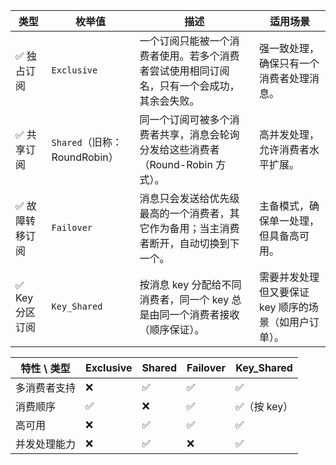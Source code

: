 | 类型         | 枚举值                     | 描述                                            | 适用场景                          |
|------------|-------------------------|-----------------------------------------------|-------------------------------|
| ✅ 独占订阅     | `Exclusive`             | 一个订阅只能被一个消费者使用。若多个消费者尝试使用相同订阅名，只有一个会成功，其余会失败。 | 强一致处理，确保只有一个消费者处理消息。          |
| ✅ 共享订阅     | `Shared`（旧称：RoundRobin） | 同一个订阅可被多个消费者共享，消息会轮询分发给这些消费者（Round-Robin 方式）。 | 高并发处理，允许消费者水平扩展。              |
| ✅ 故障转移订阅   | `Failover`              | 消息只会发送给优先级最高的一个消费者，其它作为备用；当主消费者断开，自动切换到下一个。   | 主备模式，确保单一处理，但具备高可用。           |
| ✅ Key 分区订阅 | `Key_Shared`            | 按消息 key 分配给不同消费者，同一个 key 总是由同一个消费者接收（顺序保证）。   | 需要并发处理但又要保证 key 顺序的场景（如用户订单）。 |

| 特性 \ 类型 | Exclusive | Shared | Failover | Key\_Shared |
|---------|-----------|--------|----------|-------------|
| 多消费者支持  | ❌         | ✅      | ✅        | ✅           |
| 消费顺序    | ✅         | ❌      | ✅        | ✅（按 key）    |
| 高可用     | ❌         | ✅      | ✅        | ✅           |
| 并发处理能力  | ❌         | ✅      | ❌        | ✅           |
